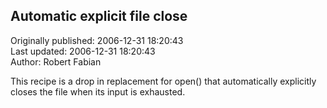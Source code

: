 ## Automatic explicit file close  
Originally published: 2006-12-31 18:20:43  
Last updated: 2006-12-31 18:20:43  
Author: Robert Fabian  
  
This recipe is a drop in replacement for open() that automatically explicitly closes the file when its input is exhausted.